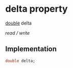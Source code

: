 


# delta property






[double](https://api.dart.dev/stable/2.12.3/dart-core/double-class.html) delta
  
_read / write_






## Implementation

```dart
double delta;


```







